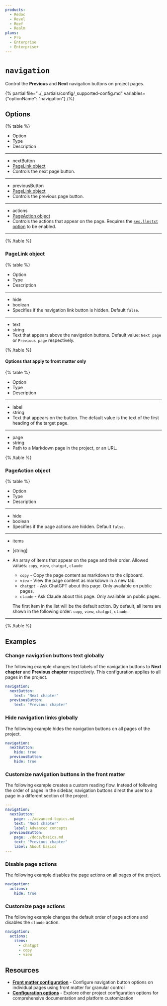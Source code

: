 ```yaml
---
products:
  - Redoc
  - Revel
  - Reef
  - Realm
plans:
  - Pro
  - Enterprise
  - Enterprise+
---
```

# `navigation`

Control the **Previous** and **Next** navigation buttons on project pages.

{% partial file="../_partials/config/_supported-config.md" variables={"optionName": "navigation"} /%}

## Options

{% table %}

- Option
- Type
- Description

---

- nextButton
- [PageLink object](#pagelink-object)
- Controls the next page button.

---

- previousButton
- [PageLink object](#pagelink-object)
- Controls the previous page button.

---

- actions
- [PageAction object](#pageaction-object)
- Controls the actions that appear on the page.
  Requires the [`seo.llmstxt` option](./seo.md#llmstxt-object) to be enabled.

---

{% /table %}

### PageLink object

{% table %}

- Option
- Type
- Description

---

- hide
- boolean
- Specifies if the navigation link button is hidden. Default `false`.

---

- text
- string
- Text that appears above the navigation buttons. Default value: `Next page` or `Previous page` respectively.

{% /table %}

#### Options that apply to front matter only

{% table %}

- Option
- Type
- Description

---

- label
- string
- Text that appears on the button. The default value is the text of the first heading of the target page.

---

- page
- string
- Path to a Markdown page in the project, or an URL.

{% /table %}

### PageAction object

{% table %}

- Option
- Type
- Description

---

- hide
- boolean
- Specifies if the page actions are hidden. Default `false`.

---

- items
- [string]
- An array of items that appear on the page and their order. Allowed values: `copy`, `view`, `chatgpt`, `claude`
  * `copy` - Copy the page content as markdown to the clipboard.
  * `view` - View the page content as markdown in a new tab.
  * `chatgpt` - Ask ChatGPT about this page. Only available on public pages.
  * `claude` - Ask Claude about this page. Only available on public pages.

  The first item in the list will be the default action.
  By default, all items are shown in the following order: `copy`, `view`, `chatgpt`, `claude`.

---

{% /table %}

## Examples

### Change navigation buttons text globally

The following example changes text labels of the navigation buttons to **Next chapter** and **Previous chapter** respectively.
This configuration applies to all pages in the project.

```yaml {% title="redocly.yaml" %}
navigation:
  nextButton:
    text: "Next chapter"
  previousButton:
    text: "Previous chapter"
```

### Hide navigation links globally

The following example hides the navigation buttons on all pages of the project.

```yaml {% title="redocly.yaml" %}
navigation:
  nextButton:
    hide: true
  previousButton:
    hide: true
```

### Customize navigation buttons in the front matter

The following example creates a custom reading flow.
Instead of following the order of pages in the sidebar, navigation buttons direct the user to a page in a different section of the project.

```yaml
---
navigation:
  nextButton:
    page: ../advanced-topics.md
    text: "Next chapter"
    label: Advanced concepts
  previousButton:
    page: ./docs/basics.md
    text: "Previous chapter"
    label: About basics
---
```


### Disable page actions

The following example disables the page actions on all pages of the project.

```yaml
navigation:
  actions:
    hide: true
```

### Customize page actions

The following example changes the default order of page actions and disables the `claude` action.

```yaml
navigation:
  actions:
    items:
      - chatgpt
      - copy
      - view
```

## Resources

- **[Front matter configuration](./front-matter-config.md)** - Configure navigation button options on individual pages using front matter for granular control
- **[Configuration options](./index.md)** - Explore other project configuration options for comprehensive documentation and platform customization

